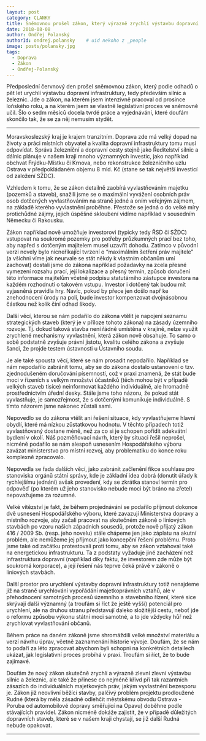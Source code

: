 ```yaml
---
layout: post
category: CLANKY
title: Sněmovnou prošel zákon, který výrazně zrychlí výstavbu dopravní infrastruktury v MSK
date: 2018-08-08
author: Ondřej Polanský
authorId: ondrej.polansky    # uid nekoho z _people
image: posts/polansky.jpg
tags:
  - Doprava
  - Zákon
  - Ondřej-Polanský
---
```


Předposlední červnový den prošel sněmovnou zákon, který podle odhadů o pět let urychlí výstavbu dopravní infrastruktury, tedy především silnic a železnic. Jde o zákon, na kterém jsem intenzivně pracoval od prosince loňského roku, a na kterém jsem se vlastně legislativní proces ve sněmovně učil. Šlo o sedm měsíců docela tvrdé práce a vyjednávání, které doufám skončilo tak, že se za něj nemusím stydět.

<hr>

Moravskoslezský kraj je krajem tranzitním. Doprava zde má velký dopad na životy a práci místních obyvatel a kvalita dopravní infrastruktury tomu musí odpovídat. Správa železniční a dopravní cesty stejně jako Ředitelství silnic a dálnic plánuje v našem kraji mnoho významných investic, jako například obchvat Frýdku-Místku či Krnova, nebo rekonstrukce železničního uzlu Ostrava v předpokládaném objemu 8 mld. Kč (stane se tak největší investicí od založení SŽDC).

Vzhledem k tomu, že se zákon detailně zaobírá vyvlastňováním majetku (pozemků a staveb), snažili jsme se o maximální vyvážení osobních práv osob dotčených vyvlastňováním na straně jedné a oním veřejným zájmem, na základě kterého vyvlastnění proběhne. Přestože se jedná o do velké míry protichůdné zájmy, jejich úspěšné skloubení vidíme například v sousedním Německu či Rakousku.

Zákon například nově umožňuje investorovi (typicky tedy ŘSD či SŽDC) vstupovat na soukromé pozemky pro potřeby průzkumných prací bez toho, aby napřed s dotčeným majitelem musel uzavřít dohodu. Zatímco v původní verzi novely bylo nicneříkající tvrzení o “maximálním šetření práv majitele” (a všichni víme jak neurvale se stát někdy k vlastním občanům umí zachovat) dostali jsme do zákona například požadavky na zcela přesné vymezení rozsahu prací, její lokalizace a přesný termín, způsob doručení této informace majitelům včetně podpisu statutárního zástupce investora na každém rozhodnutí o takovém vstupu. Investor i dotčený tak budou mít vyjasněná pravidla hry. Navíc, pokud by přece jen došlo např ke znehodnocení úrody na poli, bude investor kompenzovat dvojnásobnou částkou než kolik činí odhad škody.

Další věcí, kterou se nám podařilo do zákona vtělit je napojení seznamu strategických staveb (který je v příloze tohoto zákona) na zásady územního rozvoje. Tj. dokud taková stavba není řádně umístěna v krajině, nelze využít zrychlené mechanismy vyvlastnění, která zákon nově obsahuje. To samo o sobě podstatně zvyšuje právní jistotu, kvalitu celého zákona a zvyšuje šanci, že projde testem ústavnosti u Ústavního soudu.

Je ale také spousta věcí, které se nám prosadit nepodařilo. Například se nám nepodařilo zabránit tomu, aby se do zákona dostalo ustanovení o tzv. zjednodušeném doručování písemností, což v praxi znamená, že stát bude moci v řízeních s velkým množství účastníků (těch mohou být v případě velkých staveb tisíce) neinformovat každého individuálně, ale hromadně prostřednictvím úřední desky. Stále jsme toho názoru, že pokud stát vyvlastňuje, je samozřejmost, že s dotčenými komunikuje individuálně. S tímto názorem jsme nakonec zůstali sami.

Nepovedlo se do zákona vtělit ani řešení situace, kdy vyvlastňujeme hlavní obydlí, které má nízkou zůstatkovou hodnotu. V těchto případech totiž vyvlastňovaný dostane méně, než za co si je schopen pořídit adekvátní bydlení v okolí. Náš pozměňovací návrh, který by situaci řešil neprošel, nicméně podařilo se nám alespoň usnesením Hospodářského výboru zavázat ministerstvo pro místní rozvoj, aby problematiku do konce roku komplexně zpracovalo.

Nepovedla se řada dalších věcí, jako zabránit začlenění fikce souhlasu pro stanoviska orgánů státní správy, kde je základní idea dobrá (donutit úřady k rychlejšímu jednání) avšak provedení, kdy se zkrátka stanoví termín pro odpověď (po kterém už jeho stanovisko nebude moci být bráno na zřetel) nepovažujeme za rozumné.

Velké vítězství je fakt, že během projednávání se podařilo přijmout dokonce dvě usnesení Hospodářského výboru, které zavazují Ministerstva dopravy a místního rozvoje, aby začali pracovat na skutečném zákoně o liniových stavbách po vzoru našich západních sousedů, protože nově přijatý zákon 416 / 2009 Sb. (resp. jeho novelu) stále chápeme jen jako záplatu na akutní problém, ale nemůžeme jej přijmout jako koncepční řešení problému. Proto jsme také od začátku protestovali proti tomu, aby se zákon vztahoval také na energetickou infrastrukturu. Ta z podstaty vyžaduje jiné zacházení než infrastruktura dopravní (například díky faktu, že investorem zde může být soukromá korporace), a její řešení nás teprve čeká právě v zákoně o liniových stavbách.

Další prostor pro urychlení výstavby dopravní infrastruktury totiž nenajdeme již na straně urychlování vypořádání majetkoprávních vztahů, ale v přehodnocení samotných procesů územního a stavebního řízení, které sice skrývají další významný (a troufám si říct že ještě vyšší) potenciál pro urychlení, ale na druhou stranu představují daleko složitější cestu, neboť jde o reformu způsobu výkonu státní moci samotné, a to jde vždycky hůř než zrychlovat vyvlastňování občanů.

Během práce na daném zákoně jsme shromáždili velké množství materiálu a verzí návrhu úprav, včetně zaznamenání historie vývoje. Doufám, že se nám to podaří za léto zpracovat abychom byli schopni na konkrétních detailech ukázat, jak legislativní proces probíhá v praxi. Troufám si říct, že to bude zajímavé.

Doufám že nový zákon skutečně zrychlí a výrazně zlevní zlevní výstavbu silnic a železnic, ale také že přinese co nejméně křivd při tak razantních zásazích do individuálních majetkových práv, jakým vyvlastnění bezesporu je. Zákon již neovlivní běžící stavby, palčivý problém projektu prodloužené Rudné (která by měla zásadně odlehčit městskému obvodu Ostrava - Poruba od automobilové dopravy směřující na Opavu) doběhne podle stávajících pravidel. Zákon nicméně dokáže zajistit, že v případě důležitých dopravních staveb, které se v našem kraji chystají, se již další Rudná nebude opakovat.

- - -
